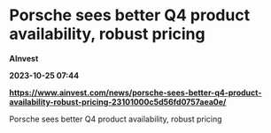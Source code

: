 # Porsche sees better Q4 product availability, robust pricing
**AInvest**

**2023-10-25 07:44**

**https://www.ainvest.com/news/porsche-sees-better-q4-product-availability-robust-pricing-23101000c5d56fd0757aea0e/**

Porsche sees better Q4 product availability, robust pricing